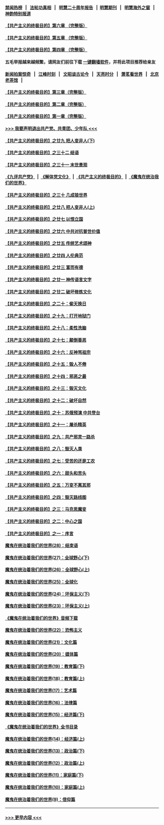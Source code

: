 #### [禁闻热榜](热点新闻.md?=0)  &nbsp;&nbsp;|&nbsp;&nbsp; [法轮功真相](https://github.com/gfw-breaker/truth/blob/master/README.md?=0) &nbsp;&nbsp;|&nbsp;&nbsp; [明慧二十周年报告](https://github.com/gfw-breaker/mh-reports/blob/master/README.md?=0) &nbsp;&nbsp;|&nbsp;&nbsp;[明慧期刊](https://github.com/gfw-breaker/mh-qikan) &nbsp;&nbsp;|&nbsp;&nbsp; [明慧海外之窗](https://github.com/gfw-breaker/mh-news/blob/master/README.md?=0) &nbsp;&nbsp;|&nbsp;&nbsp; [神韵特别报道](https://github.com/gfw-breaker/mh-news/blob/master/shenyun.md?=0)
#### [【共产主义的终极目的】第六章 （完整版）](../pages/nsc422/n11428913.md?t=03081503) 
#### [【共产主义的终极目的】第五章 （完整版）](../pages/nsc422/n11428912.md?t=03081503) 
#### [【共产主义的终极目的】第四章 （完整版）](../pages/nsc422/n11428907.md?t=03081503) 
#### 五毛举报越来越频繁，请网友们前往下载 [一键翻墙软件](https://github.com/gfw-breaker/ssr-accounts)，并将此项目推荐给亲友
#### [新闻拍案惊奇](https://github.com/gfw-breaker/banned-news/blob/master/pages/link4.md) &nbsp;&nbsp;|&nbsp;&nbsp; [江峰时刻](https://github.com/gfw-breaker/banned-news/blob/master/pages/link4.md) &nbsp;&nbsp;|&nbsp;&nbsp; [文昭谈古论今](https://github.com/gfw-breaker/banned-news/blob/master/pages/link4.md) &nbsp;&nbsp;|&nbsp;&nbsp; [天亮时分](https://github.com/gfw-breaker/banned-news/blob/master/pages/link4.md) &nbsp;&nbsp;|&nbsp;&nbsp; [萧茗看世界](https://github.com/gfw-breaker/banned-news/blob/master/pages/link4.md) &nbsp;&nbsp;|&nbsp;&nbsp; [北京老茶馆](https://github.com/gfw-breaker/banned-news/blob/master/pages/link4.md) &nbsp;&nbsp;|&nbsp;&nbsp; 
#### [【共产主义的终极目的】第三章（完整版）](../pages/nsc422/n11428848.md?t=03081503) 
#### [【共产主义的终极目的】第二章（完整版）](../pages/nsc422/n11428831.md?t=03081503) 
#### [【共产主义的终极目的】第一章（完整版）](../pages/nsc422/n11417651.md?t=03081503) 
#### [>>> 我要声明退出共产党、共青团、少年队 <<<](https://github.com/begood0513/goodnews/blob/master/quit/letter.md) 
#### [【共产主义的终极目的】之廿九 把人变非人(下)](../pages/nsc422/n11344140.md?t=03081503) 
#### [【共产主义的终极目的】之三十二 结语](../pages/nsc422/n11360535.md?t=03081503) 
#### [【共产主义的终极目的】之三十一 末世景观](../pages/nsc422/n11351129.md?t=03081503) 
#### [《九评共产党》](https://github.com/begood0513/9ping.md/blob/master/README.md) &nbsp;|&nbsp; [《解体党文化》](../../../../jtdwh.md/blob/master/README.md)  &nbsp;|&nbsp; [《共产主义的终极目的》](../../../../gczydzjmd.md/blob/master/README.md) &nbsp;|&nbsp; [《魔鬼在统治我们的世界》](../../../../mgztzwmdsj.md/blob/master/README.md) 
#### [【共产主义的终极目的】之三十 几成狼世界](../pages/nsc422/n11348280.md?t=03081503) 
#### [【共产主义的终极目的】之廿八 把人变非人(上)](../pages/nsc422/n11340492.md?t=03081503) 
#### [【共产主义的终极目的】之廿七 以恨立国](../pages/nsc422/n11336944.md?t=03081503) 
#### [【共产主义的终极目的】之廿六 中共对抗普世价值](../pages/nsc422/n11324785.md?t=03081503) 
#### [【共产主义的终极目的】之廿五 传统艺术颂神](../pages/nsc422/n11296396.md?t=03081503) 
#### [【共产主义的终极目的】之廿四 人伦典范](../pages/nsc422/n11296397.md?t=03081503) 
#### [【共产主义的终极目的】之廿三 富而有德](../pages/nsc422/n11283598.md?t=03081503) 
#### [【共产主义的终极目的】之廿一 神传语言文字](../pages/nsc422/n11263265.md?t=03081503) 
#### [【共产主义的终极目的】之廿二 破坏修炼文化](../pages/nsc422/n11245728.md?t=03081503) 
#### [【共产主义的终极目的】之二十：偷天换日](../pages/nsc422/n11238846.md?t=03081503) 
#### [【共产主义的终极目的】之十九：打开地狱门](../pages/nsc422/n11206376.md?t=03081503) 
#### [【共产主义的终极目的】之十八：柔性洗脑](../pages/nsc422/n11199994.md?t=03081503) 
#### [【共产主义的终极目的】之十七：颠倒善恶](../pages/nsc422/n11179782.md?t=03081503) 
#### [【共产主义的终极目的】之十六：反神骂祖宗](../pages/nsc422/n11166798.md?t=03081503) 
#### [【共产主义的终极目的】之十五：毁人不倦](../pages/nsc422/n11166792.md?t=03081503) 
#### [【共产主义的终极目的】之十四：邪恶之最](../pages/nsc422/n11150249.md?t=03081503) 
#### [【共产主义的终极目的】之十三：毁灭文化](../pages/nsc422/n11135227.md?t=03081503) 
#### [【共产主义的终极目的】之十二：破坏自然](../pages/nsc422/n11135214.md?t=03081503) 
#### [【共产主义的终极目的】之十：苏俄预演 中共登台](../pages/nsc422/n11118424.md?t=03081503) 
#### [【共产主义的终极目的】之十一：屠杀精英](../pages/nsc422/n11118442.md?t=03081503) 
#### [【共产主义的终极目的】之九：共产邪灵一路杀](../pages/nsc422/n11114139.md?t=03081503) 
#### [【共产主义的终极目的】之八：毁灭人类](../pages/nsc422/n11108503.md?t=03081503) 
#### [【共产主义的终极目的】之七：受苦的还是工农](../pages/nsc422/n11101809.md?t=03081503) 
#### [【共产主义的终极目的】之六：甜头和苦头](../pages/nsc422/n11096971.md?t=03081503) 
#### [【共产主义的终极目的】之五：万变不离其邪](../pages/nsc422/n11091285.md?t=03081503) 
#### [【共产主义的终极目的】之四：毁灭路线图](../pages/nsc422/n11086284.md?t=03081503) 
#### [【共产主义的终极目的】之三：马克思魔变](../pages/nsc422/n11061941.md?t=03081503) 
#### [【共产主义的终极目的】之二：中心之国](../pages/nsc422/n11047728.md?t=03081503) 
#### [【共产主义的终极目的】之一：序言](../pages/nsc422/n11086077.md?t=03081503) 
#### [魔鬼在统治着我们的世界(28)：结束语](../pages/nsc422/n10936246.md?t=03081503) 
#### [魔鬼在统治着我们的世界(27)：全球野心(下)](../pages/nsc422/n10928319.md?t=03081503) 
#### [魔鬼在统治着我们的世界(26)：全球野心(上)](../pages/nsc422/n10900318.md?t=03081503) 
#### [魔鬼在统治着我们的世界(25)：全球化](../pages/nsc422/n10788205.md?t=03081503) 
#### [魔鬼在统治着我们的世界(24)：环保主义(下)](../pages/nsc422/n10695307.md?t=03081503) 
#### [魔鬼在统治着我们的世界(23)：环保主义(上)](../pages/nsc422/n10688613.md?t=03081503) 
#### [《魔鬼在统治着我们的世界》音频下载](../pages/nsc422/n10635553.md?t=03081503) 
#### [魔鬼在统治着我们的世界(22)：恐怖主义](../pages/nsc422/n10614727.md?t=03081503) 
#### [魔鬼在统治着我们的世界(21)：文化篇](../pages/nsc422/n10597706.md?t=03081503) 
#### [魔鬼在统治着我们的世界(20)：媒体篇](../pages/nsc422/n10586579.md?t=03081503) 
#### [魔鬼在统治着我们的世界(19)：教育篇(下)](../pages/nsc422/n10564808.md?t=03081503) 
#### [魔鬼在统治着我们的世界(18)：教育篇(上)](../pages/nsc422/n10526970.md?t=03081503) 
#### [魔鬼在统治着我们的世界(17)：艺术篇](../pages/nsc422/n10499093.md?t=03081503) 
#### [魔鬼在统治着我们的世界(16)：法律篇](../pages/nsc422/n10485969.md?t=03081503) 
#### [魔鬼在统治着我们的世界(15)：经济篇(下)](../pages/nsc422/n10469975.md?t=03081503) 
#### [《魔鬼在统治着我们的世界》全书目录](../pages/nsc422/n10464261.md?t=03081503) 
#### [魔鬼在统治着我们的世界(14)：经济篇(上)](../pages/nsc422/n10457370.md?t=03081503) 
#### [魔鬼在统治着我们的世界(13)：政治篇(下)](../pages/nsc422/n10448270.md?t=03081503) 
#### [魔鬼在统治着我们的世界(12)：政治篇(上)](../pages/nsc422/n10444576.md?t=03081503) 
#### [魔鬼在统治着我们的世界(11)：家庭篇(下)](../pages/nsc422/n10440961.md?t=03081503) 
#### [魔鬼在统治着我们的世界(10)：家庭篇(上)](../pages/nsc422/n10435448.md?t=03081503) 
#### [魔鬼在统治着我们的世界(9)：信仰篇](../pages/nsc422/n10432159.md?t=03081503) 

----
#### [ >>> 更早内容 <<< ](../indexes/nsc422-earlier.md)

